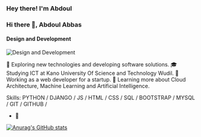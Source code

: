 ### Hey there! I'm Abdoul

### Hi there 👋, Abdoul Abbas
#### Design and Development
![Design and Development](https://twitter.com/abdouliabbas/header_photo)

🤔 Exploring new technologies and developing software solutions. 🎓 Studying ICT at Kano University Of Science and Technology Wudil. 💼 Working as a web developer for a startup. 🌱 Learning more about Cloud Architecture, Machine Learning and Artificial Intelligence.

Skills: PYTHON / DJANGO / JS / HTML / CSS / SQL / BOOTSTRAP / MYSQL / GIT / GITHUB /

- 🔭 


[![Anurag's GitHub stats](https://github-readme-stats.vercel.app/api?username=Real-Abdureh)](https://github.com/anuraghazra/github-readme-stats)

